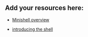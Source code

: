 ## Add your resources here:

- [Minishell overview](https://harm-smits.github.io/42docs/projects/minishell)

- [introducing the shell](https://hsf-training.github.io/analysis-essentials/shell/README.html#the-shell)

